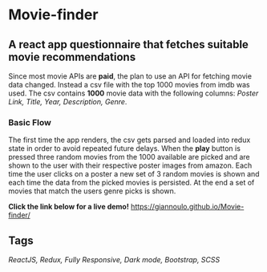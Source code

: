 # Movie-finder

## A react app questionnaire that fetches suitable movie recommendations

Since most movie APIs are **paid**, the plan to use an API for fetching movie data changed. Instead a csv file with the top 1000 movies from imdb was used.
The csv contains **1000** movie data with the following columns: _Poster Link, Title, Year, Description, Genre_.

### Basic Flow

The first time the app renders, the csv gets parsed and loaded into redux state in order to avoid repeated future delays. When the **play** button is pressed three random movies from the 1000 available are picked and are shown to the user with their respective poster images from amazon. Each time the user clicks on a poster a new set of 3 random movies is shown and each time the data from the picked movies is persisted. At the end a set of movies that match the users genre picks is shown.

**Click the link below for a live demo!**
https://giannoulo.github.io/Movie-finder/

## Tags

_ReactJS, Redux, Fully Responsive, Dark mode, Bootstrap, SCSS_
